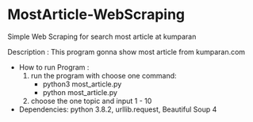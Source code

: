 # MostArticle-WebScraping
Simple Web Scraping for search most article at kumparan

Description : This program gonna show most article from kumparan.com
- How to run Program : 
  1. run the program with choose one command:
      - python3 most_article.py 
      - python most_article.py
  2. choose the one topic and input 1 - 10
- Dependencies: python 3.8.2, urllib.request, Beautiful Soup 4
